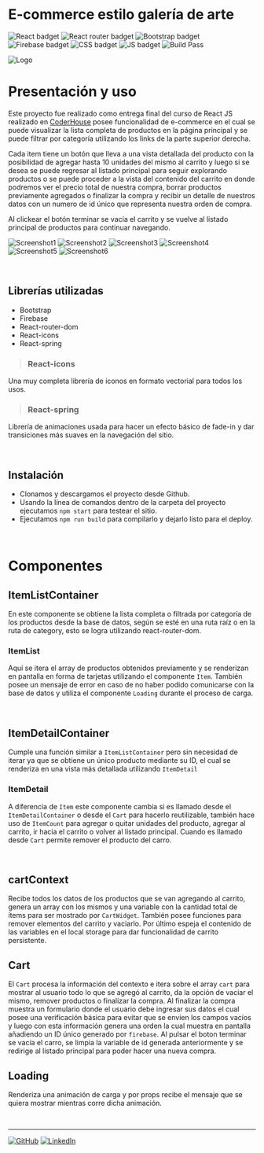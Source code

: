 # E-commerce estilo galería de arte

![React badget](https://img.shields.io/badge/React-20232A?style=for-the-badge&logo=react&logoColor=61DAFB)
![React router badget](https://img.shields.io/badge/React_Router-CA4245?style=for-the-badge&logo=react-router&logoColor=white)
![Bootstrap badget](https://img.shields.io/badge/Bootstrap-563D7C?style=for-the-badge&logo=bootstrap&logoColor=white)
![Firebase badget](https://img.shields.io/badge/firebase-%23039BE5.svg?style=for-the-badge&logo=firebase)
![CSS badget](https://img.shields.io/badge/CSS-239120?&style=for-the-badge&logo=css3&logoColor=white)
![JS badget](https://img.shields.io/badge/JavaScript-F7DF1E?style=for-the-badge&logo=javascript&logoColor=blacke)
![Build Pass](https://raw.githubusercontent.com/dwyl/repo-badges/master/highresPNGs/build-passing.png)

![Logo](https://i.postimg.cc/cL0jLDgD/111.png)

# Presentación y uso

Este proyecto fue realizado como entrega final del curso de React JS realizado en [CoderHouse](https://www.coderhouse.com/) posee funcionalidad de e-commerce en el cual se puede visualizar la lista completa de productos en la página principal y se puede filtrar por categoría utilizando los links de la parte superior derecha.  

Cada item tiene un botón que lleva a una vista detallada del producto con la posibilidad de agregar hasta 10 unidades del mismo al carrito y luego si se desea se puede regresar al listado principal para seguir explorando productos o se puede proceder a la vista del contenido del carrito en donde podremos ver el precio total de nuestra compra, borrar productos previamente agregados o finalizar la compra y recibir un detalle de nuestros datos con un numero de id único que representa nuestra orden de compra.  

Al clickear el botón terminar se vacía el carrito y se vuelve al listado principal de productos para continuar navegando.

![Screenshot1](https://i.lensdump.com/i/gLZnUH.md.jpg)
![Screenshot2](https://i1.lensdump.com/i/gLZLZ1.md.jpg)
![Screenshot3](https://i2.lensdump.com/i/gLZMmc.md.jpg)
![Screenshot4](https://i3.lensdump.com/i/gLZYuK.md.jpg)
![Screenshot5](https://i.lensdump.com/i/gLZuAZ.md.jpg)
![Screenshot6](https://i1.lensdump.com/i/gLZDQP.md.jpg)

&nbsp;

## Librerías utilizadas

* Bootstrap
* Firebase
* React-router-dom
* React-icons
* React-spring

>### React-icons
Una muy completa librería de iconos en formato vectorial para todos los usos. 
>### React-spring
Librería de animaciones usada para hacer un efecto básico de fade-in y dar transiciones más suaves en la navegación del sitio.

&nbsp;

## Instalación

* Clonamos y descargamos el proyecto desde Github.
* Usando la línea de comandos dentro de la carpeta del proyecto ejecutamos `npm start` para testear el sitio.
* Ejecutamos `npm run build` para compilarlo y dejarlo listo para el deploy.

&nbsp;

# Componentes

## ItemListContainer

En este componente se obtiene la lista completa o filtrada por categoría de los productos desde la base de datos, según se esté en una ruta raíz o en la ruta de category, esto se logra utilizando react-router-dom.

### ItemList

Aquí se itera el array de productos obtenidos previamente y se renderizan en pantalla en forma de tarjetas utilizando el componente `Item`. También posee un mensaje de error en caso de no haber podido comunicarse con la base de datos y utiliza el componente `Loading` durante el proceso de carga.

&nbsp;

## ItemDetailContainer

Cumple una función similar a `ItemListContainer` pero sin necesidad de iterar ya que se obtiene un único producto mediante su ID, el cual se renderiza en una vista más detallada utilizando `ItemDetail` 

### ItemDetail

A diferencia de `Item` este componente cambia si es llamado desde el `ItemDetailContainer` o desde el `Cart` para hacerlo reutilizable, también hace uso de `ItemCount` para agregar o quitar unidades del producto, agregar al carrito, ir hacia el carrito o volver al listado principal. Cuando es llamado desde `Cart` permite remover el producto del carro.

&nbsp;

## cartContext

Recibe todos los datos de los productos que se van agregando al carrito, genera un array con los mismos y una variable con la cantidad total de ítems para ser mostrado por `CartWidget`. También posee funciones para remover elementos del carrito y vaciarlo.
Por último espeja el contenido de las variables en el local storage para dar funcionalidad de carrito persistente.

## Cart

El `Cart` procesa la información del contexto e itera sobre el array `cart` para mostrar al usuario todo lo que se agregó al carrito, da la opción de vaciar el mismo, remover productos o finalizar la compra.
Al finalizar la compra muestra un formulario donde el usuario debe ingresar sus datos el cual posee una verificación básica para evitar que se envíen los campos vacíos y luego con esta información genera una orden la cual muestra en pantalla añadiendo un ID único generado por `firebase`. Al pulsar el boton terminar se vacía el carro, se limpia la variable de id generada anteriormente y se redirige al listado principal para poder hacer una nueva compra.

## Loading

Renderiza una animación de carga y por props recibe el mensaje que se quiera mostrar mientras corre dicha animación.

&nbsp;

---

[![GitHub](https://img.shields.io/badge/github-%23121011.svg?style=for-the-badge&logo=github&logoColor=white)](https://github.com/GTomasel)
[![LinkedIn](https://img.shields.io/badge/linkedin-%230077B5.svg?style=for-the-badge&logo=linkedin&logoColor=white)](https://www.linkedin.com/in/gabrieltomasel/)
